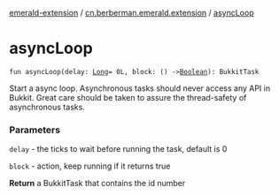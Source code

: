[emerald-extension](../index.md) / [cn.berberman.emerald.extension](index.md) / [asyncLoop](.)

# asyncLoop

`fun asyncLoop(delay: `[`Long`](https://kotlinlang.org/api/latest/jvm/stdlib/kotlin/-long/index.html)` = 0L, block: () -> `[`Boolean`](https://kotlinlang.org/api/latest/jvm/stdlib/kotlin/-boolean/index.html)`): BukkitTask`

Start a async loop.
Asynchronous tasks should never access any API in Bukkit. Great care
should be taken to assure the thread-safety of asynchronous tasks.

### Parameters

`delay` - the ticks to wait before running the task, default is 0

`block` - action, keep running if it returns true

**Return**
a BukkitTask that contains the id number

